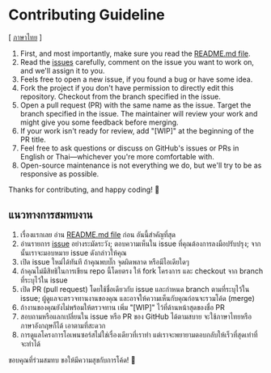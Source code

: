 # Contributing Guideline

\[ [ภาษาไทย](#แนวทางการสมทบงาน) \]

1. First, and most importantly, make sure you read the [README.md file](README.md).
2. Read the [issues](https://github.com/wevisdemo/parliament-watch/issues) carefully, comment on the issue you want to work on, and we'll assign it to you.
3. Feels free to open a new issue, if you found a bug or have some idea.
4. Fork the project if you don't have permission to directly edit this repository. Checkout from the branch specified in the issue.
5. Open a pull request (PR) with the same name as the issue. Target the branch specified in the issue. The maintainer will review your work and might give you some feedback before merging.
6. If your work isn't ready for review, add "[WIP]" at the beginning of the PR title.
7. Feel free to ask questions or discuss on GitHub's issues or PRs in English or Thai—whichever you're more comfortable with.
8. Open-source maintenance is not everything we do, but we'll try to be as responsive as possible.

Thanks for contributing, and happy coding! 🎉

## แนวทางการสมทบงาน

1. เรื่องแรกเลย อ่าน [README.md file](README.md) ก่อน อันนี้สำคัญที่สุด
2. อ่านรายการ [issue](https://github.com/wevisdemo/parliament-watch/issues)
   อย่างระมัดระวัง;
   ตอบความเห็นใน issue ที่คุณต้องการลงมือปรับปรุง;
   จากนั้นเราจะมอบหมาย issue ดังกล่าวให้คุณ
3. เปิด issue ใหม่ได้ทันที ถ้าคุณพบบั๊ก จุดผิดพลาด หรือมีไอเดียใดๆ
4. ถ้าคุณไม่มีสิทธิในการเขียน repo นี้โดยตรง ให้ fork โครงการ
   และ checkout จาก branch ที่ระบุไว้ใน issue
5. เปิด PR (pull request) โดยใช้ชื่อเดียวกับ issue
   และกำหนด branch ตามที่ระบุไว้ใน issue;
   ผู้ดูแลจะตรวจทานงานของคุณ และอาจให้ความเห็นกับคุณก่อนจะรวมโค้ด (merge)
6. ถ้างานของคุณยังไม่พร้อมให้ตรวจทาน เพิ่ม "[WIP]" ไว้ที่ด้านหน้าสุดของชื่อ PR
7. สอบถามหรือแลกเปลี่ยนใน issue หรือ PR ของ GitHub ได้ตามสบาย
   จะใช้ภาษาไทยหรือภาษาอังกฤษก็ได้ เอาตามที่สะดวก
8. การดูแลโครงการโอเพนซอร์สไม่ใช่เรื่องเดียวที่เราทำ
   แต่เราจะพยายามตอบกลับให้เร็วที่สุดเท่าที่จะทำได้

ขอบคุณที่ร่วมสมทบ ขอให้มีความสุขกับการโค้ด! 🎉
